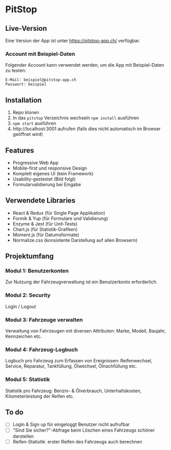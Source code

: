# PitStop

## Live-Version

Eine Version der App ist unter https://pitstop-app.ch/ verfügbar.

### Account mit Beispiel-Daten

Folgender Account kann verwendet werden, um die App mit Beispiel-Daten zu testen:

```
E-Mail: beispiel@pitstop-app.ch
Passwort: beispiel
```

## Installation

1. Repo klonen
2. In das `pitstop` Verzeichnis wechseln `npm install` ausführen
3. `npm start` ausführen
4. http://localhost:3001 aufrufen (falls dies nicht automatisch im Browser geöffnet wird)

## Features

* Progressive Web App
* Mobile-first und responsive Design
* Komplett eigenes UI (kein Framework)
* Usability-gestestet (Bild folgt)
* Formularvalidierung bei Eingabe

## Verwendete Libraries

* React & Redux (für Single Page Applikation)
* Formik & Yup (für Formulare und Validierung)
* Enzyme & Jest (für Unit-Tests)
* Chart.js (für Statistik-Grafiken)
* Moment.js (für Datumsformate)
* Normalize.css (konsistente Darstellung auf allen Browsern)

## Projektumfang

### Modul 1: Benutzerkonten
Zur Nutzung der Fahrzeugverwaltung ist ein Benutzerkonto erforderlich.

### Modul 2: Security
Login / Logout

### Modul 3: Fahrzeuge verwalten
Verwaltung von Fahrzeugen mit diversen Attributen: Marke, Modell, Baujahr, Kennzeichen etc.

### Modul 4: Fahrzeug-Logbuch
Logbuch pro Fahrzeug zum Erfassen von Ereignissen: Reifenwechsel, Service, Reparatur, Tankfüllung, Ölwechsel, Ölnachfüllung etc.

### Modul 5: Statistik
Statistik pro Fahrzeug: Benzin- & Ölverbrauch, Unterhaltskosten, Kilometerleistung der Reifen etc.

## To do

- [ ] Login & Sign up für eingeloggt Benutzer nicht aufrufbar
- [ ] "Sind Sie sicher?"-Abfrage beim Löschen eines Fahrzeugs schöner darstellen
- [ ] Reifen-Statistik: erster Reifen des Fahrzeugs auch berechnen